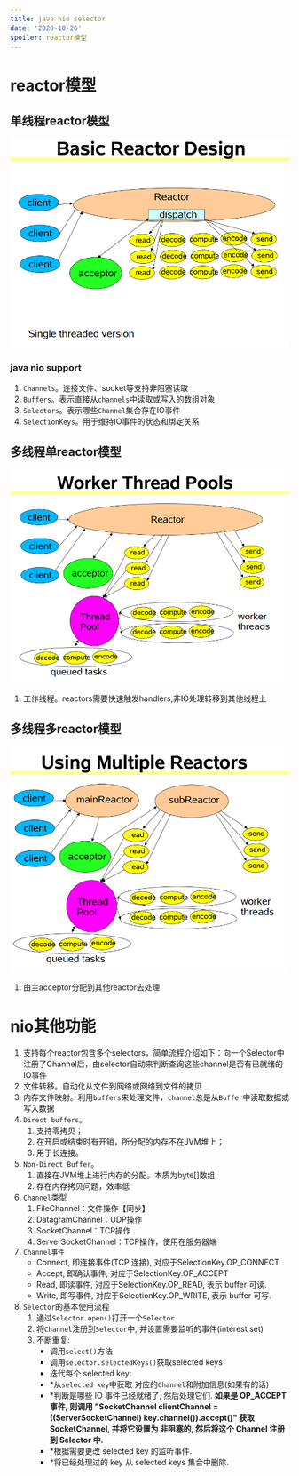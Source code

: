 ```yaml
---
title: java nio selector
date: '2020-10-26'
spoiler: reactor模型
---
```


# reactor模型
## 单线程reactor模型
![image](./single-thread-reactor.png)
### java nio support
1. `Channels`。连接文件、socket等支持非阻塞读取
1. `Buffers`。表示直接从`channels`中读取或写入的数组对象
1. `Selectors`。表示哪些`Channel`集合存在IO事件
1. `SelectionKeys`。用于维持IO事件的状态和绑定关系

## 多线程单reactor模型
![image](./worker-thread-pool-reactor.png)
1. 工作线程。reactors需要快速触发handlers,非IO处理转移到其他线程上

## 多线程多reactor模型
![image](./multiple-reactors.png)
1. 由主acceptor分配到其他reactor去处理

# nio其他功能
1. 支持每个reactor包含多个selectors，简单流程介绍如下：向一个Selector中注册了Channel后，由selector自动来判断查询这些channel是否有已就绪的IO事件
1. 文件转移。自动化从文件到网络或网络到文件的拷贝
1. 内存文件映射。利用`buffers`来处理文件，`channel`总是从`Buffer`中读取数据或写入数据
1. `Direct buffers`。
    1. 支持零拷贝；
    1. 在开启或结束时有开销，所分配的内存不在JVM堆上；
    1. 用于长连接。
1. `Non-Direct Buffer`。
    1. 直接在JVM堆上进行内存的分配。本质为byte[]数组
    1. 存在内存拷贝问题，效率低
1. `Channel`类型
    1. FileChannel：文件操作【同步】
    1. DatagramChannel：UDP操作
    1. SocketChannel：TCP操作
    1. ServerSocketChannel：TCP操作，使用在服务器端
1. `Channel事件`
    - Connect, 即连接事件(TCP 连接), 对应于SelectionKey.OP_CONNECT
    - Accept, 即确认事件, 对应于SelectionKey.OP_ACCEPT
    - Read, 即读事件, 对应于SelectionKey.OP_READ, 表示 buffer 可读.
    - Write, 即写事件, 对应于SelectionKey.OP_WRITE, 表示 buffer 可写.
1. `Selector`的基本使用流程
    1. 通过`Selector.open()`打开一个`Selector`.
    1. 将`Channel`注册到`Selector`中, 并设置需要监听的事件(interest set)
    1. 不断重复:
        - 调用`select()`方法
        - 调用`selector.selectedKeys()`获取selected keys
        - 迭代每个 selected key:
        - *从`selected key`中获取 对应的`Channel`和附加信息(如果有的话)
        - *判断是哪些 IO 事件已经就绪了, 然后处理它们. **如果是 OP_ACCEPT 事件, 则调用 "SocketChannel clientChannel = ((ServerSocketChannel) key.channel()).accept()" 获取 SocketChannel, 并将它设置为 非阻塞的, 然后将这个 Channel 注册到 Selector 中.**
        - *根据需要更改 selected key 的监听事件.
        - *将已经处理过的 key 从 selected keys 集合中删除.